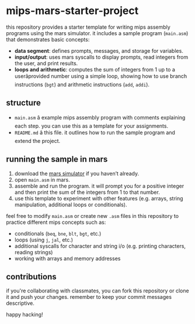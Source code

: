 # mips-mars-starter-project

this repository provides a starter template for writing mips assembly programs using the mars simulator. it includes a sample program (`main.asm`) that demonstrates basic concepts:

- **data segment**: defines prompts, messages, and storage for variables.
- **input/output**: uses mars syscalls to display prompts, read integers from the user, and print results.
- **loops and arithmetic**: computes the sum of integers from 1 up to a userâprovided number using a simple loop, showing how to use branch instructions (`bgt`) and arithmetic instructions (`add`, `addi`).

## structure

- `main.asm` â example mips assembly program with comments explaining each step. you can use this as a template for your assignments.
- `README.md` â this file. it outlines how to run the sample program and extend the project.

## running the sample in mars

1. download the [mars simulator](http://courses.missouristate.edu/kenvollmar/mars/) if you haven’t already.
2. open `main.asm` in mars.
3. assemble and run the program. it will prompt you for a positive integer and then print the sum of the integers from 1 to that number.
4. use this template to experiment with other features (e.g. arrays, string manipulation, additional loops or conditionals).

feel free to modify `main.asm` or create new `.asm` files in this repository to practice different mips concepts such as:

- conditionals (`beq`, `bne`, `blt`, `bgt`, etc.)
- loops (using `j`, `jal`, etc.)
- additional syscalls for character and string i/o (e.g. printing characters, reading strings)
- working with arrays and memory addresses

## contributions

if you're collaborating with classmates, you can fork this repository or clone it and push your changes. remember to keep your commit messages descriptive.

happy hacking!
